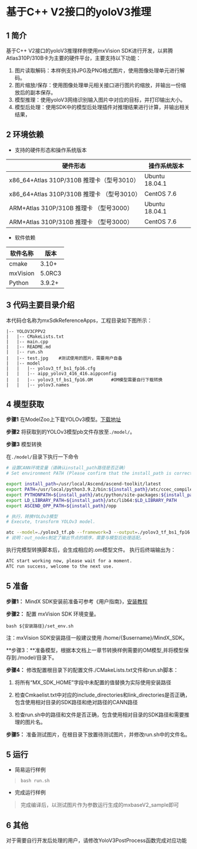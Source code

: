 # 基于C++ V2接口的yoloV3推理

## 1 简介

基于C++ V2接口的yoloV3推理样例使用mxVision SDK进行开发，以昇腾Atlas310P/310B卡为主要的硬件平台，主要支持以下功能：

1. 图片读取解码：本样例支持JPG及PNG格式图片，使用图像处理单元进行解码。
2. 图片缩放/保存：使用图像处理单元相关接口进行图片的缩放，并输出一份缩放后的副本保存。
3. 模型推理：使用yoloV3网络识别输入图片中对应的目标，并打印输出大小。
4. 模型后处理：使用SDK中的模型后处理插件对推理结果进行计算，并输出相关结果，

## 2 环境依赖

- 支持的硬件形态和操作系统版本

| 硬件形态                             | 操作系统版本   |
| ----------------------------------- | -------------- |
| x86_64+Atlas 310P/310B 推理卡（型号3010） | Ubuntu 18.04.1 |
| x86_64+Atlas 310P/310B 推理卡 （型号3010）| CentOS 7.6     |
| ARM+Atlas 310P/310B 推理卡 （型号3000）   | Ubuntu 18.04.1 |
| ARM+Atlas 310P/310B 推理卡 （型号3000）   | CentOS 7.6     |

- 软件依赖

| 软件名称 | 版本   |
| -------- | ------ |
| cmake    | 3.10+ |
| mxVision | 5.0RC3    |
| Python   | 3.9.2+  |



## 3 代码主要目录介绍

本代码仓名称为mxSdkReferenceApps，工程目录如下图所示：

```
|-- YOLOV3CPPV2
|   |-- CMakeLists.txt
|   |-- main.cpp
|   |-- README.md
|   |-- run.sh
|   |-- test.jpg    #测试使用的图片，需要用户自备
|   |-- model
|   |   |-- yolov3_tf_bs1_fp16.cfg
|   |   |-- aipp_yolov3_416_416.aippconfig
|   |   |-- yolov3_tf_bs1_fp16.OM       #OM模型需要自行下载转换
|   |   |-- yolov3.names

```
## 4 模型获取

**步骤1** 在ModelZoo上下载YOLOv3模型。[下载地址](https://gitee.com/link?target=https%3A%2F%2Fobs-9be7.obs.cn-east-2.myhuaweicloud.com%2F003_Atc_Models%2Fmodelzoo%2Fyolov3_tf.pb)

**步骤2** 将获取到的YOLOv3模型pb文件存放至`./model/`。

**步骤3** 模型转换

在`./model/`目录下执行一下命令

```bash
# 设置CANN环境变量（请确认install_path路径是否正确）
# Set environment PATH (Please confirm that the install_path is correct).

export install_path=/usr/local/Ascend/ascend-toolkit/latest
export PATH=/usr/local/python3.9.2/bin:${install_path}/atc/ccec_compiler/bin:${install_path}/atc/bin:$PATH
export PYTHONPATH=${install_path}/atc/python/site-packages:${install_path}/atc/python/site-packages/auto_tune.egg/auto_tune:${install_path}/atc/python/site-packages/schedule_search.egg
export LD_LIBRARY_PATH=${install_path}/atc/lib64:$LD_LIBRARY_PATH
export ASCEND_OPP_PATH=${install_path}/opp

# 执行，转换YOLOv3模型
# Execute, transform YOLOv3 model.

atc --model=./yolov3_tf.pb --framework=3 --output=./yolov3_tf_bs1_fp16 --soc_version=Ascend310P3 --insert_op_conf=./aipp_yolov3_416_416.aippconfig --input_shape="input:1,416,416,3" --out_nodes="yolov3/yolov3_head/Conv_6/BiasAdd:0;yolov3/yolov3_head/Conv_14/BiasAdd:0;yolov3/yolov3_head/Conv_22/BiasAdd:0"
# 说明：out_nodes制定了输出节点的顺序，需要与模型后处理适配。
```

执行完模型转换脚本后，会生成相应的.om模型文件。 执行后终端输出为：
```bash
ATC start working now, please wait for a moment.
ATC run success, welcome to the next use.
```


## 5 准备

**步骤1：** MindX SDK安装前准备可参考《用户指南》，[安装教程](https://www.hiascend.com/document/detail/zh/mind-sdk/50rc2/vision/mxvisionug/mxvisionug_0006.html)

**步骤2：** 配置 mxVision SDK 环境变量。

`bash ${安装路径}/set_env.sh `

注：mxVision SDK安装路径一般建议使用 /home/{$username}/MindX_SDK。

**步骤3：**准备模型，根据本文档上一章节转换样例需要的OM模型,并将模型保存到./model/目录下。

**步骤4：** 修改配置根目录下的配置文件./CMakeLists.txt文件和run.sh脚本：

1. 将所有“MX_SDK_HOME”字段中未配置的值替换为实际使用安装路径

2. 检查Cmkaelist.txt中对应的include_directories和link_directories是否正确，包含使用相对目录的SDK路径和绝对路径的CANN路径

3. 检查run.sh中的路径和文件是否正确，包含使用相对目录的SDK路径和需要推理的图片名。

**步骤5：** 准备测试图片，在根目录下放置待测试图片，并修改run.sh中的文件名。

## 5 运行

- 简易运行样例
>`bash run.sh`
- 完成运行样例
>完成编译后，以测试图片作为参数运行生成的mxbaseV2_sample即可

## 6 其他
对于需要自行开发后处理的用户，请修改YoloV3PostProcess函数完成对应功能